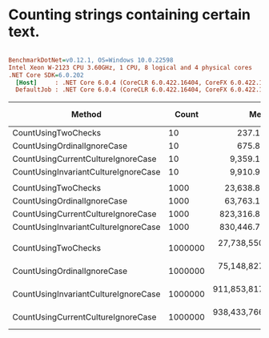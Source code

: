 # Counting strings containing certain text.

``` ini

BenchmarkDotNet=v0.12.1, OS=Windows 10.0.22598
Intel Xeon W-2123 CPU 3.60GHz, 1 CPU, 8 logical and 4 physical cores
.NET Core SDK=6.0.202
  [Host]     : .NET Core 6.0.4 (CoreCLR 6.0.422.16404, CoreFX 6.0.422.16404), X64 RyuJIT
  DefaultJob : .NET Core 6.0.4 (CoreCLR 6.0.422.16404, CoreFX 6.0.422.16404), X64 RyuJIT


```
|                               Method |   Count |             Mean |            Error |           StdDev | Ratio | RatioSD | Gen 0 | Gen 1 | Gen 2 | Allocated |
|------------------------------------- |-------- |-----------------:|-----------------:|-----------------:|------:|--------:|------:|------:|------:|----------:|
|                  CountUsingTwoChecks |      10 |         237.1 ns |          4.80 ns |          9.80 ns |  1.00 |    0.00 |     - |     - |     - |         - |
|          CountUsingOrdinalIgnoreCase |      10 |         675.8 ns |         19.55 ns |         57.33 ns |  2.92 |    0.23 |     - |     - |     - |         - |
|   CountUsingCurrentCultureIgnoreCase |      10 |       9,359.1 ns |        182.97 ns |        352.52 ns | 39.54 |    2.03 |     - |     - |     - |         - |
| CountUsingInvariantCultureIgnoreCase |      10 |       9,910.9 ns |        320.12 ns |        933.81 ns | 43.20 |    4.14 |     - |     - |     - |         - |
|                                      |         |                  |                  |                  |       |         |       |       |       |           |
|                  CountUsingTwoChecks |    1000 |      23,638.8 ns |        393.17 ns |        551.17 ns |  1.00 |    0.00 |     - |     - |     - |         - |
|          CountUsingOrdinalIgnoreCase |    1000 |      63,763.1 ns |      1,196.11 ns |      1,897.16 ns |  2.70 |    0.11 |     - |     - |     - |         - |
|   CountUsingCurrentCultureIgnoreCase |    1000 |     823,316.8 ns |     16,374.89 ns |     22,414.13 ns | 34.84 |    1.17 |     - |     - |     - |         - |
| CountUsingInvariantCultureIgnoreCase |    1000 |     830,446.7 ns |     16,477.25 ns |     34,756.11 ns | 35.37 |    2.02 |     - |     - |     - |         - |
|                                      |         |                  |                  |                  |       |         |       |       |       |           |
|                  CountUsingTwoChecks | 1000000 |  27,738,550.8 ns |    551,520.89 ns |  1,373,478.41 ns |  1.00 |    0.00 |     - |     - |     - |      15 B |
|          CountUsingOrdinalIgnoreCase | 1000000 |  75,148,827.2 ns |  1,502,831.83 ns |  2,785,595.16 ns |  2.75 |    0.17 |     - |     - |     - |      27 B |
| CountUsingInvariantCultureIgnoreCase | 1000000 | 911,853,817.1 ns | 17,630,471.37 ns | 46,753,508.99 ns | 33.05 |    2.56 |     - |     - |     - |     480 B |
|   CountUsingCurrentCultureIgnoreCase | 1000000 | 938,433,766.1 ns | 18,661,386.88 ns | 42,501,421.28 ns | 33.96 |    2.24 |     - |     - |     - |     480 B |

